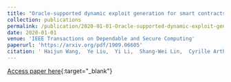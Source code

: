 ```yaml
---
title: "Oracle-supported dynamic exploit generation for smart contracts"
collection: publications
permalink: /publication/2020-01-01-Oracle-supported-dynamic-exploit-generation-for-smart-contracts
date: 2020-01-01
venue: 'IEEE Transactions on Dependable and Secure Computing'
paperurl: 'https://arxiv.org/pdf/1909.06605'
citation: ' Haijun Wang,  Ye Liu,  Yi Li,  Shang-Wei Lin,  Cyrille Artho,  Lei Ma,  Yang Liu, &quot;Oracle-supported dynamic exploit generation for smart contracts.&quot; IEEE Transactions on Dependable and Secure Computing, 2020.'
---
```

[Access paper here](https://arxiv.org/pdf/1909.06605){:target="_blank"}
